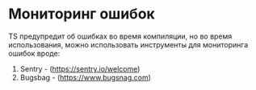 # Мониторинг ошибок

TS предупредит об ошибках во время компиляции, но во время
использования, можно использовать инструменты для мониторинга
ошибок вроде:
1. Sentry - (https://sentry.io/welcome)
2. Bugsbag - (https://www.bugsnag.com)
